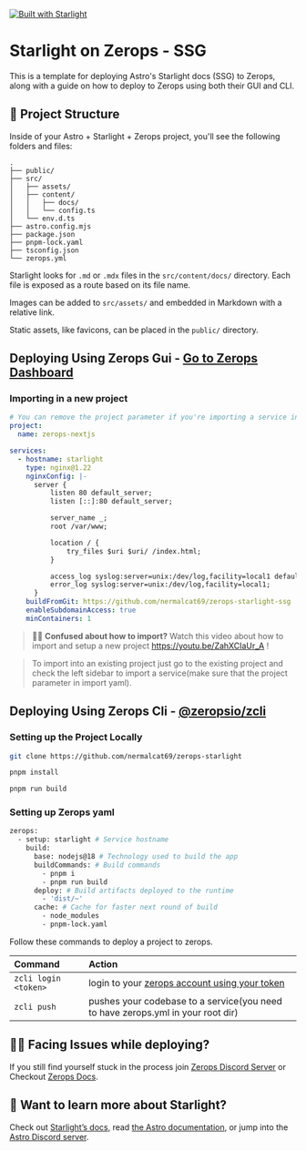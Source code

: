 [![Built with Starlight](https://astro.badg.es/v2/built-with-starlight/tiny.svg)](https://starlight.astro.build)

# Starlight on Zerops - SSG

This is a template for deploying Astro's Starlight docs (SSG) to Zerops, along with a guide on how to deploy to Zerops using both their GUI and CLI.

## 🚀 Project Structure

Inside of your Astro + Starlight + Zerops project, you'll see the following folders and files:

```
.
├── public/
├── src/
│   ├── assets/
│   ├── content/
│   │   ├── docs/
│   │   └── config.ts
│   └── env.d.ts
├── astro.config.mjs
├── package.json
├── pnpm-lock.yaml
├── tsconfig.json
└── zerops.yml
```

Starlight looks for `.md` or `.mdx` files in the `src/content/docs/` directory. Each file is exposed as a route based on its file name.

Images can be added to `src/assets/` and embedded in Markdown with a relative link.

Static assets, like favicons, can be placed in the `public/` directory.

## Deploying Using Zerops Gui - [Go to Zerops Dashboard](https://app.zerops.io)

### Importing in a new project

```yaml
# You can remove the project parameter if you're importing a service into an existing project instead of creating a new one
project:
  name: zerops-nextjs

services:
  - hostname: starlight
    type: nginx@1.22
    nginxConfig: |-
      server {
          listen 80 default_server;
          listen [::]:80 default_server;

          server_name _;
          root /var/www;

          location / {
              try_files $uri $uri/ /index.html;
          }

          access_log syslog:server=unix:/dev/log,facility=local1 default_short;
          error_log syslog:server=unix:/dev/log,facility=local1;
      }
    buildFromGit: https://github.com/nermalcat69/zerops-starlight-ssg
    enableSubdomainAccess: true
    minContainers: 1
```

> 🧑‍🚀 **Confused about how to import?** Watch this video about how to import and setup a new project https://youtu.be/ZahXCIaUr_A !

> To import into an existing project just go to the existing project and check the left sidebar to import a service(make sure that the project parameter in import yaml).

## Deploying Using Zerops Cli - [@zeropsio/zcli](https://github.com/zeropsio/zcli)

### Setting up the Project Locally

```bash
git clone https://github.com/nermalcat69/zerops-starlight
```

```bash
pnpm install
```

```bash
pnpm run build
```

### Setting up Zerops yaml

```bash
zerops:
  - setup: starlight # Service hostname
    build:
      base: nodejs@18 # Technology used to build the app
      buildCommands: # Build commands
        - pnpm i
        - pnpm run build
      deploy: # Build artifacts deployed to the runtime
        - 'dist/~'
      cache: # Cache for faster next round of build 
        - node_modules
        - pnpm-lock.yaml
```

Follow these commands to deploy a project to zerops.

| Command              | Action                                                                                           |
| :------------------- | :----------------------------------------------------------------------------------------------- |
| `zcli login <token>` | login to your [zerops account using your token](https://app.zerops.io/settings/token-management) |
| `zcli push`          | pushes your codebase to a service(you need to have zerops.yml in your root dir)                   |

## 👨‍💻 Facing Issues while deploying?

If you still find yourself stuck in the process join [Zerops Discord Server](https://discord.gg/5ptAqtpyvh) or Checkout [Zerops Docs](https://docs.zerops.io).

## 👀 Want to learn more about Starlight?

Check out [Starlight’s docs](https://starlight.astro.build/), read [the Astro documentation](https://docs.astro.build), or jump into the [Astro Discord server](https://astro.build/chat).
